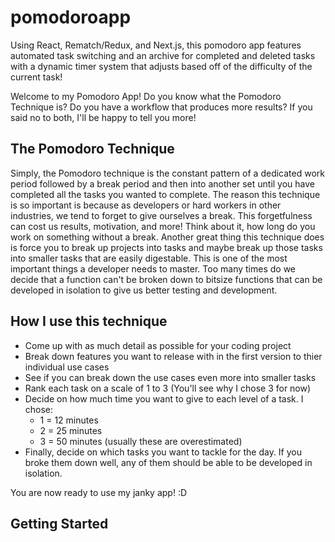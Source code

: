 # pomodoroapp
Using React, Rematch/Redux, and Next.js, this pomodoro app features automated task switching and an archive for completed and deleted tasks with a dynamic timer system that adjusts based off of the difficulty of the current task!

Welcome to my Pomodoro App! Do you know what the Pomodoro Technique is? Do you have a workflow that produces more results? If you said no to both, I'll be happy to tell you more!

## The Pomodoro Technique
Simply, the Pomodoro technique is the constant pattern of a dedicated work period followed by a break period and then into another set until you have completed all the tasks you wanted to complete. The reason this technique is so important is because as developers or hard workers in other industries, we tend to forget to give ourselves a break. This forgetfulness can cost us results, motivation, and more! Think about it, how long do you work on something without a break. 
  Another great thing this technique does is force you to break up projects into tasks and maybe break up those tasks into smaller tasks that are easily digestable. This is one of the most important things a developer needs to master. Too many times do we decide that a function can't be broken down to bitsize functions that can be developed in isolation to give us better testing and development.
  
## How I use this technique
- Come up with as much detail as possible for your coding project
- Break down features you want to release with in the first version to thier individual use cases
- See if you can break down the use cases even more into smaller tasks
- Rank each task on a scale of 1 to 3 (You'll see why I chose 3 for now)
- Decide on how much time you want to give to each level of a task. I chose:
  - 1 = 12 minutes
  - 2 = 25 minutes
  - 3 = 50 minutes (usually these are overestimated)
- Finally, decide on which tasks you want to tackle for the day. If you broke them down well, any of them should be able to be developed in isolation.

You are now ready to use my janky app! :D

## Getting Started
